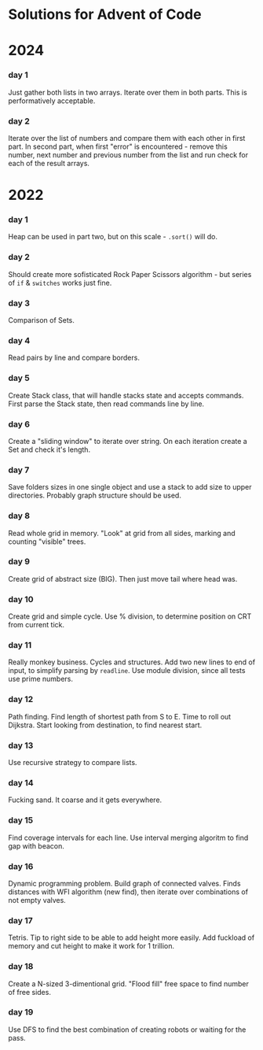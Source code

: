 # Solutions for Advent of Code

# 2024

### day 1

Just gather both lists in two arrays. Iterate over them in both parts. This is performatively acceptable.

### day 2

Iterate over the list of numbers and compare them with each other in first part. In second part, when first "error" is encountered - remove this number, next number and previous number from the list and run check for each of the result arrays.

# 2022
### day 1

Heap can be used in part two, but on this scale - `.sort()` will do.

### day 2

Should create more sofisticated Rock Paper Scissors algorithm - but series of `if` & `switches` works just fine.

### day 3

Comparison of Sets.

### day 4

Read pairs by line and compare borders.

### day 5

Create Stack class, that will handle stacks state and accepts commands.
First parse the Stack state, then read commands line by line.

### day 6 

Create a "sliding window" to iterate over string. On each iteration create a Set and check it's length.

### day 7

Save folders sizes in one single object and use a stack to add size to upper directories. Probably graph structure should be used.

### day 8

Read whole grid in memory. "Look" at grid from all sides, marking and counting "visible" trees.

### day 9

Create grid of abstract size (BIG). Then just move tail where head was.

### day 10

Create grid and simple cycle. Use % division, to determine position on CRT from current tick.

### day 11

Really monkey business. Cycles and structures. Add two new lines to end of input, to simplify parsing by `readline`. Use module division, since all tests use prime numbers.

### day 12

Path finding. Find length of shortest path from S to E. Time to roll out Dijkstra. 
Start looking from destination, to find nearest start.

### day 13

Use recursive strategy to compare lists. 

### day 14

Fucking sand. It coarse and it gets everywhere.

### day 15

Find coverage intervals for each line. Use interval merging algoritm to find gap with beacon.

### day 16

Dynamic programming problem. Build graph of connected valves. Finds distances with WFI algorithm (new find), then iterate over combinations of not empty valves. 

### day 17

Tetris. Tip to right side to be able to add height more easily. Add fuckload of memory and cut height to make it work for 1 trillion.

### day 18

Create a N-sized 3-dimentional grid. "Flood fill" free space to find number of free sides.

### day 19

Use DFS to find the best combination of creating robots or waiting for the pass.
